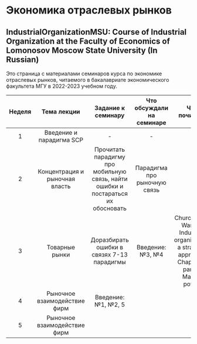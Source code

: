 # Экономика отраслевых рынков
## IndustrialOrganizationMSU: Course of Industrial Organization at the Faculty of Economics of Lomonosov Moscow State University (In Russian)

Это страница с материалами семинаров курса по экономике отраслевых рынков, читаемого в бакалавриате экономического факультета МГУ в 2022-2023 учебном году.
 
| **Неделя** |         **Тема лекции**        |                               **Задание к семинару**                               | **Что обсуждали на семинаре** |                                           **Что почитать**                                           |
|:----------:|:------------------------------:|:----------------------------------------------------------------------------------:|:-----------------------------:|:----------------------------------------------------------------------------------------------------:|
|      1     | Введение и парадигма SCP       | -                                                                                  | -                             |                                                                                                      |
|      2     | Концентрация и рыночная власть | Прочитать парадигму про мобильную связь,  найти ошибки и постараться их обосновать  | Парадигма про рыночную связь  |                                                                                                      |
|      3     | Товарные рынки                 | Доразбирать ошибки в связях 7-13 парадигмы                                         | Введение:№3, №4               | Church J. R., Ware R. Industrial organization: a strategic approach. Chapter 2, part 4. Market power |
|      4     | Рыночное взаимодействие фирм   | Введение:№1, №2, 5                                                                 |                               |                                                                                                      |
|      5     | Рыночное взаимодействие фирм   |                                                                                    |                               |                                                                                                      |
